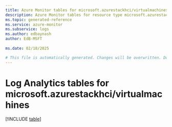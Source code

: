 ```yaml
---
title: Azure Monitor tables for microsoft.azurestackhci/virtualmachines
description: Azure Monitor tables for resource type microsoft.azurestackhci/virtualmachines
ms.topic: generated-reference
ms.service: azure-monitor
ms.subservice: logs
ms.author: edbaynash
author: EdB-MSFT
   
ms.date: 02/18/2025

# This file is automatically generated. Changes will be overwritten. Do not change this file directly.
---
```


# Log Analytics tables for microsoft.azurestackhci/virtualmachines  

[!INCLUDE [table](~/reusable-content/ce-skilling/azure/includes/azure-monitor/reference/tables/microsoft-azurestackhci_virtualmachines-include.md)]

